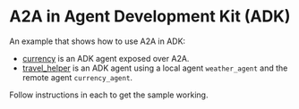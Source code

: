 # A2A in Agent Development Kit (ADK)

An example that shows how to use A2A in ADK:

* [currency](./currency/) is an ADK agent exposed over A2A.
* [travel_helper](./travel_helper/) is an ADK agent using a local agent `weather_agent` and the remote agent `currency_agent`.

Follow instructions in each to get the sample working.
